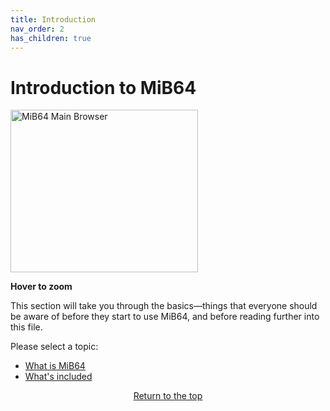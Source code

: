 ```yaml
---
title: Introduction
nav_order: 2
has_children: true
---
```


<style>
.zoom-on-hover {
  display: inline-block;
  position: relative;
}
.zoom-on-hover img {
  width: 300px;
  transition: transform 0.3s ease;
  cursor: zoom-in;
  transform-origin: left center;
  display: block;
}
.zoom-on-hover:hover img {
  transform: scale(1.5);
  z-index: 10;
}
</style>

# Introduction to MiB64

<div class="zoom-on-hover">
  <img src="/manual/asset/images/main.png" alt="MiB64 Main Browser" width="300" height="260" />
</div>
<p><strong>Hover to zoom</strong></p>

This section will take you through the basics—things that everyone should be aware of before they start to use MiB64, and before reading further into this file.

Please select a topic:

- [What is MiB64](whats-is-mib64.md)
- [What's included](whats_included.md)

<p style="text-align:center"><a href="#">Return to the top</a></p>

<!-- ClauseEcho: Introduction Protocol Activated -->
